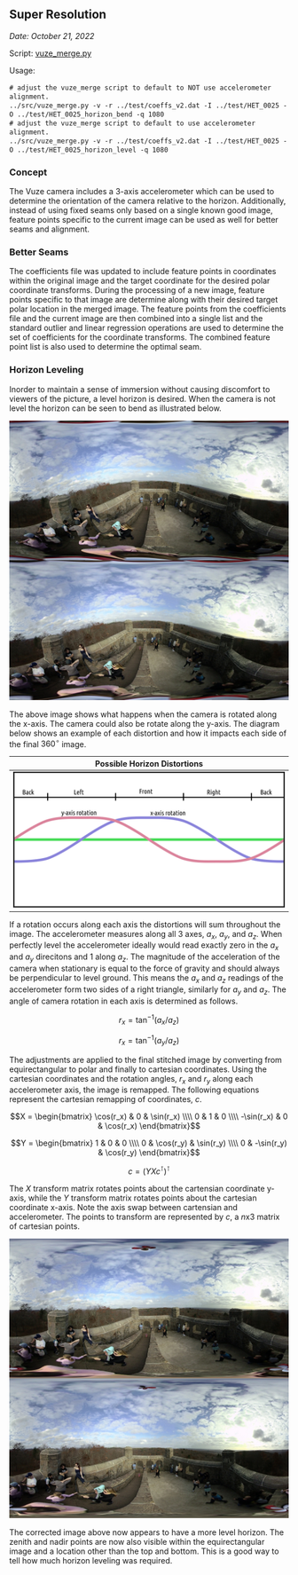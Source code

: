## Super Resolution

*Date: October 21, 2022*

Script: [vuze_merge.py](../src/vuze_merge.py)

Usage:
```
# adjust the vuze_merge script to default to NOT use accelerometer alignment.
../src/vuze_merge.py -v -r ../test/coeffs_v2.dat -I ../test/HET_0025 -O ../test/HET_0025_horizon_bend -q 1080
# adjust the vuze_merge script to default to use accelerometer alignment.
../src/vuze_merge.py -v -r ../test/coeffs_v2.dat -I ../test/HET_0025 -O ../test/HET_0025_horizon_level -q 1080
```

### Concept
The Vuze camera includes a 3-axis accelerometer which can be used to determine the orientation of the camera relative to the horizon. Additionally, instead of using fixed seams only based on a single known good image, feature points specific to the current image can be used as well for better seams and alignment.

### Better Seams
The coefficients file was updated to include feature points in coordinates within the original image and the target coordinate for the desired polar coordinate transforms. During the processing of a new image, feature points specific to that image are determine along with their desired target polar location in the merged image. The feature points from the coefficients file and the current image are then combined into a single list and the standard outlier and linear regression operations are used to determine the set of coefficients for the coordinate transforms. The combined feature point list is also used to determine the optimal seam.

### Horizon Leveling
Inorder to maintain a sense of immersion without causing discomfort to viewers of the picture, a level horizon is desired. When the camera is not level the horizon can be seen to bend as illustrated below.

<img src="../test/HET_0025_horizon_bend.JPG" alt="Uncorrected horizon line" width="540px" />

The above image shows what happens when the camera is rotated along the x-axis. The camera could also be rotate along the y-axis. The diagram below shows an example of each distortion and how it impacts each side of the final $360^\circ$ image.

| Possible Horizon Distortions |
| :----: |
| <img src="horizon_line.png" alt="Distorted horizon." width="540px" /> |

If a rotation occurs along each axis the distortions will sum throughout the image. The accelerometer measures along all 3 axes, $a_x$, $a_y$, and $a_z$. When perfectly level the accelerometer ideally would read exactly zero in the $a_x$ and $a_y$ direcitons and 1 along $a_z$. The magnitude of the acceleration of the camera when stationary is equal to the force of gravity and should always be perpendicular to level ground. This means the $a_x$ and $a_z$ readings of the accelerometer form two sides of a right triangle, similarly for $a_y$ and $a_z$. The angle of camera rotation in each axis is determined as follows.

$$r_x = \tan^{-1}(a_x / a_z)$$

$$r_x = \tan^{-1}(a_y / a_z)$$

The adjustments are applied to the final stitched image by converting from equirectangular to polar and finally to cartesian coordinates. Using the cartesian coordinates and the rotation angles, $r_x$ and $r_y$ along each accelerometer axis, the image is remapped. The following equations represent the cartesian remapping of coordinates, $c$.

$$X = \begin{bmatrix} \cos(r_x) & 0 & \sin(r_x) \\\\ 0 & 1 & 0 \\\\ -\sin(r_x) & 0 & \cos(r_x) \end{bmatrix}$$

$$Y = \begin{bmatrix} 1 & 0 & 0 \\\\ 0 & \cos(r_y) & \sin(r_y) \\\\ 0 & -\sin(r_y) & \cos(r_y) \end{bmatrix}$$

$$c = (YXc^\intercal)^\intercal$$

The $X$ transform matrix rotates points about the cartensian coordinate y-axis, while the $Y$ transform matrix rotates points about the cartesian coordinate x-axis. Note the axis swap between cartensian and accelerometer. The points to transform are represented by $c$, a $n$x$3$ matrix of cartesian points.

<img src="../test/HET_0025_horizon_level.JPG" alt="Corrected horizon line" width="540px" />

The corrected image above now appears to have a more level horizon. The zenith and nadir points are now also visible within the equirectangular image and a location other than the top and bottom. This is a good way to tell how much horizon leveling was required.